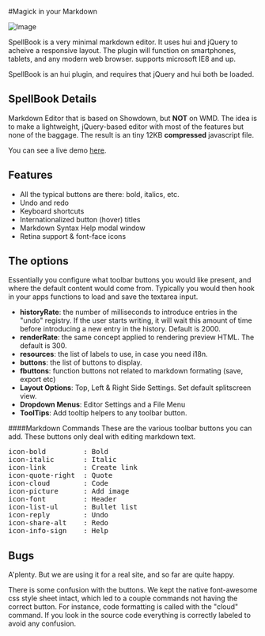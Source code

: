 #Magick in your Markdown

![Image](https://raw.github.com/johnny13/SpellBook/master/SpellBook-Preview.png)
&nbsp;&nbsp;

SpellBook is a very minimal markdown editor. It uses hui and jQuery to acheive a responsive layout. The plugin will function on smartphones, tablets, and any modern web browser. supports microsoft IE8 and up.

SpellBook is an hui plugin, and requires that jQuery and hui both be loaded.

## SpellBook Details
Markdown Editor that is based on Showdown, but **NOT** on WMD. The idea is to make a lightweight, jQuery-based editor with most of the features but none of the baggage. The result is an tiny 12KB **compressed** javascript file. 

You can see a live demo [here](http://hui.huement.com/labs/SpellBook).

## Features

* All the typical buttons are there: bold, italics, etc.
* Undo and redo
* Keyboard shortcuts
* Internationalized button (hover) titles
* Markdown Syntax Help modal window
* Retina support &amp; font-face icons

## The options

Essentially you configure what toolbar buttons you would like present, and where the default content would come from. Typically you would then hook in your apps functions to load and save the textarea input. 

* **historyRate**: the number of milliseconds to introduce entries in the "undo" registry. If the user starts writing, it will wait this amount of time before introducing a new entry in the history. Default is 2000.
* **renderRate**: the same concept applied to rendering preview HTML. The default is 300.
* **resources**: the list of labels to use, in case you need i18n.
* **buttons**: the list of buttons to display. 
* **fbuttons**: function buttons not related to markdown formating (save, export etc)
* **Layout Options**: Top, Left & Right Side Settings. Set default splitscreen view.
* **Dropdown Menus**: Editor Settings and a File Menu
* **ToolTips**: Add tooltip helpers to any toolbar button. 

####Markdown Commands 
These are the various toolbar buttons you can add. These buttons only deal with editing markdown text.
<pre>
icon-bold         : Bold  
icon-italic       : Italic  
icon-link         : Create link  
icon-quote-right  : Quote  
icon-cloud        : Code  
icon-picture      : Add image  
icon-font         : Header  
icon-list-ul      : Bullet list  
icon-reply        : Undo  
icon-share-alt    : Redo  
icon-info-sign    : Help  
</pre>
    
    
## Bugs

A'plenty. But we are using it for a real site, and so far are quite happy.

There is some confusion with the buttons. We kept the native font-awesome css style sheet intact, which led to a couple commands not having the correct button. For instance, code formatting is called with the "cloud" command. If you look in the source code everything is correctly labeled to avoid any confusion.